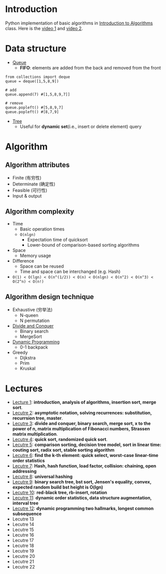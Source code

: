 # Introduction
Python implementation of basic algorithms in [Introduction to Algorithms](https://ocw.mit.edu/courses/electrical-engineering-and-computer-science/6-046j-introduction-to-algorithms-sma-5503-fall-2005/) class. Here is the [video 1](https://open.163.com/movie/2010/12/G/F/M6UTT5U0I_M6V2T1JGF.html) and [video 2](https://www.bilibili.com/video/av8481187).

# Data structure
- [Queue](https://www.pythoncentral.io/use-queue-beginners-guide/)
    - **FIFO**: elements are added from the back and removed from the front
```
from collections import deque
queue = deque([1,5,8,9])

# add
queue.append(7) #[1,5,8,9,7]]

# remove
queue.popleft() #[5,8,9,7]
queue.popleft() #[8,7,9]
```
- [Tree](https://github.com/gaoisbest/Basic-Algorithms/blob/master/Tree/README.md)
    - Useful for **dynamic set**(i.e., insert or delete element) query

# Algorithm

## Algorithm attributes
- Finite (有穷性)
- Determinate (确定性)
- Feasible (可行性)
- Input & output

## Algorithm complexity
- Time
    - Basic operation times
    - `O(nlgn)`
        - Expectation time of quicksort
        - Lower-bound of comparison-based sorting algorithms
- Space
    - Memory usage
- Difference
    - Space can be reused
    - Time and space can be interchanged (e.g. Hash)
- `O(1) < O(lgn) < O(n^(1/2)) < O(n) < O(nlgn) < O(n^2) < O(n^3) < O(2^n) < O(n!)`

## Algorithm design technique
- Exhaustive (穷举法)
    - N-queen
    - N permutation
- [Divide and Conquer](https://github.com/gaoisbest/Basic-Algorithms/blob/master/Divide_and_Conquer/README.md)
    - Binary search
    - MergeSort
- [Dynamic Programming](https://github.com/gaoisbest/Basic-Algorithms/blob/master/Dynamic_Programming/README.md)
    - 0-1 backpack
- Greedy
    - Dijkstra
    - Prim
    - Kruskal

# Lectures
- [Lecture 1](https://github.com/gaoisbest/Basic-Algorithms/blob/master/lectures/Lecture-01.md): **introduction, analysis of algorithms, insertion sort, merge sort**.
- [Lecutre 2](https://github.com/gaoisbest/Basic-Algorithms/blob/master/lectures/Lecture-02.md): **asymptotic notation, solving recurrences: substitution, recurrsion tree, master**.
- [Lecutre 3](https://github.com/gaoisbest/Basic-Algorithms/blob/master/lectures/Lecture-03.md): **divide and conquer, binary search, merge sort, x to the power of n, matrix multiplication of Fibonacci numbers, Strassen matrix multiplication**.
- [Lecutre 4](https://github.com/gaoisbest/Basic-Algorithms/blob/master/lectures/Lecture-04.md): **quick sort, randomized quick sort**.
- [Lecutre 5](https://github.com/gaoisbest/Basic-Algorithms/blob/master/lectures/Lecture-05.md): **comparison sorting, decision tree model, sort in linear time: couting sort, radix sort, stable sorting algorithm**
- [Lecutre 6](https://github.com/gaoisbest/Basic-Algorithms/blob/master/lectures/Lecture-06.md): **find the k-th element: quick select, worst-case linear-time order statistics**
- [Lecutre 7](https://github.com/gaoisbest/Basic-Algorithms/blob/master/lectures/Lecture-07.md): **Hash, hash function, load factor, collision: chaining, open addressing**
- [Lecutre 8](https://github.com/gaoisbest/Basic-Algorithms/blob/master/lectures/Lecture-08.md): **universal hashing**
- [Lecutre 9](https://github.com/gaoisbest/Basic-Algorithms/blob/master/lectures/Lecture-09.md): **binary search tree, bst sort, Jensen's equality, convex, expected random build bst height is O(lgn)**
- [Lecutre 10](https://github.com/gaoisbest/Basic-Algorithms/blob/master/lectures/Lecture-10.md): **red-black tree, rb-insert, rotation**
- [Lecutre 11](https://github.com/gaoisbest/Basic-Algorithms/blob/master/lectures/Lecture-11.md): **dynamic order statistics, data structure augmentation, interval tree**
- [Lecutre 12](https://github.com/gaoisbest/Basic-Algorithms/blob/master/lectures/Lecture-12.md): **dynamic programming two hallmarks, longest common subsequence**
- Lecutre 13
- Lecutre 14
- Lecutre 15
- Lecutre 16
- Lecutre 17
- Lecutre 18
- Lecutre 19
- Lecutre 20
- Lecutre 21
- Lecutre 22
